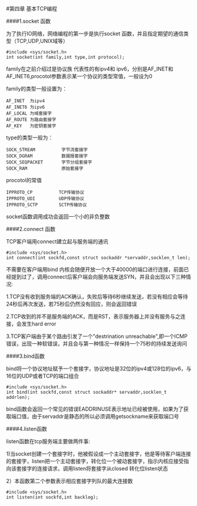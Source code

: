 #第四章  基本TCP编程

####1.socket 函数

为了执行IO网络，网络编程的第一步是执行socket 函数，并且指定期望的通信类型（TCP,UDP,UNIX域等）

	#include <sys/socket.h>
	int socket(int family,int type,int protocol);

family在之前介绍过是协议族 代表性的有ipv4和 ipv6，分别是AF_INET和AF_INET6,procotol参数表示某一个协议的类型常值，一般设为0

family的类型一般设置为：

	AF_INET  为ipv4
	AF_INET6 为ipv6
 	AF_LOCAL 为域套接字
	AF_ROUTE 为路由套接字
	AF_KEY   为密钥套接字
	

type的类型一般为：

	SOCK_STREAM          字节流套接字
	SOCK_DGRAM           数据报套接字
	SOCK_SEQPACKET       字节分组套接字
	SOCK_RAM             原始套接字

procotol的常值

	IPPROTO_CP			TCP传输协议
	IPPROTO_UDI			UDP传输协议
	IPPROTO_SCTP		SCTP传输协议

socket函数调用成功会返回一个小的非负整数

####2.connect 函数

TCP客户端用connect建立起与服务端的通讯

	#include <sys/socket.h>
	int connect(int sockfd,const struct sockaddr *servaddr,socklen_t len);

不需要在客户端用bind 内核会随便开放一个大于40000的端口进行连接，前面已经提到过了，调用connect后客户端会向服务端发送SYN，并且会出现以下三种情况:

1.TCP没有收到服务端的ACK确认，失败后等待6秒继续发送，若没有相应会等待24秒后再次发送，若75秒后仍然没有回应，则会返回错误

2.TCP收到的并不是服务端的ACK，而是RST，表示服务器上并没有服务与之连接，会发生hard error

3.TCP客户端由于某个路由引发了一个"destrination unreachable",即一个ICMP错误，出现一种软错误，并且会与第一种情况一样保持一个75秒的持续发送询问 

####3.bind函数

bind将一个协议地址赋予一个套接字，协议地址是32位的ipv4或128位的ipv6，与16位的UDP或者TCP的端口组合

	#include <sys/socket.h>
	int bind(int sockfd,const struct sockaddr* servaddr,socklen_t addrlen);

bind函数会返回一个常见的错误EADDRINUSE表示地址已经被使用，如果为了获取端口值，由于servaddr是静态的所以必须调用getsockname来获取端口号

####4.listen函数

listen函数在tcp服务端主要做两件事:

1)当socket创建一个套接字时，他被假设成一个主动套接字，他是等待客户端连接的套接字，listen把一个主动套接字，转化位一个被动套接字，指示内核应接受指向该套接字的连接请求，调用listen将套接字从closed 转化位listen状态

2）本函数第二个参数表示相应套接字列队的最大连接数

	#include <sys/socket.h>
	int listen(int sockfd,int backlog);